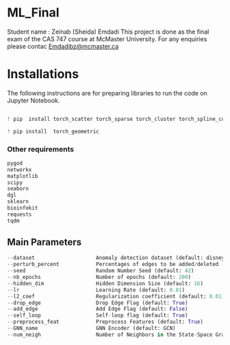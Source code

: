 # ML_Final

Student name : Zeinab (Sheida) Emdadi
This project is done as the final exam of the CAS 747 course at McMaster University.
For any enquiries please contac Emdadibz@mcmaster.ca


# Installations
The following instructions are for preparing libraries to run the code on Jupyter Notebook.


```python

! pip  install torch_scatter torch_sparse torch_cluster torch_spline_conv -f https://data.pyg.org/whl/torch-2.2.0+cu121.html

```
```python
! pip install  torch_geometric
```

### Other requirements

```python
pygod
networkx
matplotlib
scipy
seaborn
dgl
sklearn
bioinfokit
requests
tqdm
```


## Main Parameters

```python
--dataset                    Anomaly detection dataset (default: disney)
--perturb_percent            Percentages of edges to be added/deleted (default: 0.05)
--seed                       Random Number Seed (default: 42)
--nb_epochs                  Number of epochs (default: 200)
--hidden_dim                 Hidden Dimension Size (default: 16)
--lr                         Learning Rate (default: 0.01)
--l2_coef                    Regularization coefficient (default: 0.01)
--drop_edge                  Drop Edge Flag (default: True)
--add_edge                   Add Edge Flag (default: False)
--self_loop                  Self-loop flag (default: True)
--preprocess_feat            Preprocess Features (default: True)
--GNN_name                   GNN Encoder (default: GCN)
--num_neigh                  Number of Neighbors in the State-Space Graph (default: 1)  
```               